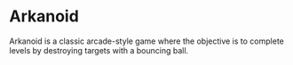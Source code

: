 # Arkanoid
Arkanoid is a classic arcade-style game where the objective is to complete levels by destroying targets with a bouncing ball.
